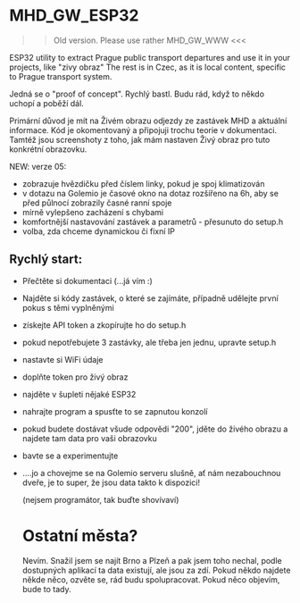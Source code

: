 # MHD_GW_ESP32

>> Old version. Please use rather MHD_GW_WWW <<<

ESP32 utility to extract Prague public transport departures and use it in your projects, like "zivy obraz"
The rest is in Czec, as it is local content, specific to Prague transport system.

Jedná se o "proof of concept". Rychlý bastl.
Budu rád, když to někdo uchopí a poběží dál.

Primární důvod je mít na Živém obrazu odjezdy ze zastávek MHD a aktuální informace. Kód je okomentovaný a připojuji trochu teorie v dokumentaci. Tamtéž jsou screenshoty z toho, jak mám nastaven Živý obraz pro tuto konkrétní obrazovku.

NEW: verze 05:
- zobrazuje hvězdičku před číslem linky, pokud je spoj klimatizován
- v dotazu na Golemio je časové okno na dotaz rozšířeno na 6h, aby se před půlnocí zobrazily časné ranní spoje
- mírně vylepšeno zacházení s chybami
- komfortnější nastavování zastávek a parametrů - přesunuto do setup.h
- volba, zda chceme dynamickou či fixní IP

## Rychlý start:
- Přečtěte si dokumentaci (...já vím :)
- Najděte si kódy zastávek, o které se zajímáte, případně udělejte první pokus s těmi vyplněnými
- získejte API token a zkopírujte ho do setup.h
- pokud nepotřebujete 3 zastávky, ale třeba jen jednu, upravte setup.h
- nastavte si WiFi údaje
- doplňte token pro živý obraz
- najděte v šupleti nějaké ESP32
- nahrajte program a spusťte to se zapnutou konzolí
- pokud budete dostávat všude odpovědi "200", jděte do živého obrazu a najdete tam data pro vaši obrazovku
- bavte se a experimentujte
- ....jo a chovejme se na Golemio serveru slušně, ať nám nezabouchnou dveře, je to super, že jsou data takto k dispozici!

  (nejsem programátor, tak buďte shovívaví)

  # Ostatní města?
  Nevím. Snažil jsem se najít Brno a Plzeň a pak jsem toho nechal, podle dostupných aplikací ta data existují, ale jsou za zdí. Pokud někdo najdete někde něco, ozvěte se, rád budu spolupracovat. Pokud něco objevím, bude to tady.
  
